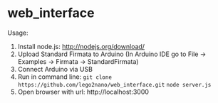 # web_interface

Usage:

1. Install node.js: http://nodejs.org/download/
2. Upload Standard Firmata to Arduino (In Arduino IDE go to File -> Examples -> Firmata -> StandardFirmata)
3. Connect Arduino via USB
4. Run in command line:
  `git clone https://github.com/lego2nano/web_interface.git`
  `node server.js`
5. Open browser with url: http://localhost:3000
